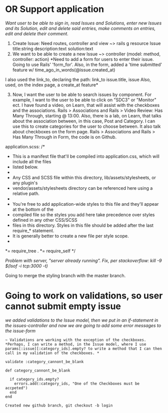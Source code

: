 # OR Support application
*Want user to be able to sign in, read Issues and Solutions, enter new Issues and its Solution, edit and delete said entries, make comments on entries, edit and delete their comment.*

1. Create Issue: Need routes, controller and view ~> rails g resource Issue title:string description:text solution:text
2. We want to be able to create a new Issue ~> controller (model: method, controller: action)
  *Need to add a form for users to enter their issue. Going to use Rails' 'form_for'.
  Also, in the form, added a 'time submitted' feature w/ time_ago_in_words(@issue.created_at)

  I also used the link_to, declaring the path: link_to issue.title, issue
  Also, used, on the index page, a create_at feature*

3. Now, I want the user to be able to search issues by component.  For example, I want to the user to be able to click on "SDC3" or "Monitor" ect.  I have found a video, on Learn, that will assist with the checkboxes and the associations.  Rails > Associations and Rails > Video Review: Has Many Through, starting @ 13:00.  Also, there is a lab, on Learn, that talks about the association between, in this case, Post and Category.  I can use this to create categories for the user to choose between.  It also talk about checkboxes on the form page.  Rails > Associations and Rails > Has Many Through in Form, the code is on Github.


application.scss:
/*
 * This is a manifest file that'll be compiled into application.css, which will include all the files
 * listed below.
 *
 * Any CSS and SCSS file within this directory, lib/assets/stylesheets, or any plugin's
 * vendor/assets/stylesheets directory can be referenced here using a relative path.
 *
 * You're free to add application-wide styles to this file and they'll appear at the bottom of the
 * compiled file so the styles you add here take precedence over styles defined in any other CSS/SCSS
 * files in this directory. Styles in this file should be added after the last require_* statement.
 * It is generally better to create a new file per style scope.
 *
 *= require_tree .
 *= require_self
 */  

 *Problem with server, "server already running".  Fix, per stackoverflow: kill -9 $(lsof -i tcp:3000 -t)*

 Going to merge the styling branch with the master branch.

 # Going to work on validations, so user cannot submit empty issue
  *we added validations to the Issue model, then we put in an if-statement in the issues-controller and now we are going to add some error messages to the issue-form*

    ~ Validations are working with the exception of the checkboxes.
    *Perhaps, I can write a method, in the Issue model, where I use params[:issue][:category_ids].empty? to write a method that I can then call in my validation of the checkboxes. *

    validate :category_cannont_be_blank

    def category_cannont_be_blank

      if category_ids.empty?
        errors.add(:category_ids, "One of the Checkboxes must be accpeted")
      end
    end

    Created new github branch, git checkout -b login
    
